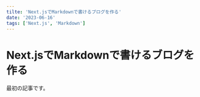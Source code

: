 ```yaml
---
tilte: 'Next.jsでMarkdownで書けるブログを作る'
date: '2023-06-16'
tags: ['Next.js', 'Markdown']
---
```


# Next.jsでMarkdownで書けるブログを作る
最初の記事です。
